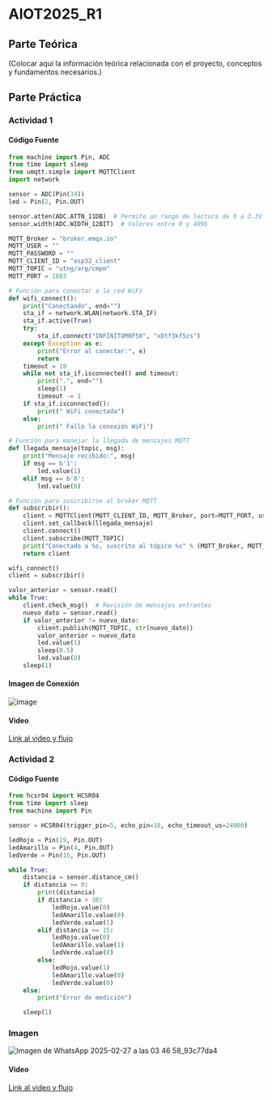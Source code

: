 # AIOT2025_R1

## Parte Teórica

(Colocar aquí la información teórica relacionada con el proyecto, conceptos y fundamentos necesarios.)

## Parte Práctica

### Actividad 1

#### Código Fuente

```python
from machine import Pin, ADC
from time import sleep
from umqtt.simple import MQTTClient
import network

sensor = ADC(Pin(34))
led = Pin(2, Pin.OUT)  

sensor.atten(ADC.ATTN_11DB)  # Permite un rango de lectura de 0 a 3.3V
sensor.width(ADC.WIDTH_12BIT)  # Valores entre 0 y 4095

MQTT_Broker = "broker.emqx.io"
MQTT_USER = ""
MQTT_PASSWORD = ""
MQTT_CLIENT_ID = "esp32_client"
MQTT_TOPIC = "utng/arg/cmpm"
MQTT_PORT = 1883

# Función para conectar a la red WiFi
def wifi_connect():
    print("Conectando", end="")
    sta_if = network.WLAN(network.STA_IF)
    sta_if.active(True)
    try:
        sta_if.connect("INFINITUM0F58", "xDtf3kf5zs")
    except Exception as e:
        print("Error al conectar:", e)
        return
    timeout = 10
    while not sta_if.isconnected() and timeout:
        print(".", end="")
        sleep(1)
        timeout -= 1
    if sta_if.isconnected():
        print(" WiFi conectada")
    else:
        print(" Falló la conexión WiFi")

# Función para manejar la llegada de mensajes MQTT
def llegada_mensaje(topic, msg):
    print("Mensaje recibido:", msg)
    if msg == b'1':
        led.value(1)
    elif msg == b'0':
        led.value(0)

# Función para suscribirse al broker MQTT
def subscribir():
    client = MQTTClient(MQTT_CLIENT_ID, MQTT_Broker, port=MQTT_PORT, user=MQTT_USER, password=MQTT_PASSWORD, keepalive=0)
    client.set_callback(llegada_mensaje)
    client.connect()
    client.subscribe(MQTT_TOPIC)
    print("Conectado a %s, suscrito al tópico %s" % (MQTT_Broker, MQTT_TOPIC))
    return client

wifi_connect()
client = subscribir()

valor_anterior = sensor.read()
while True:
    client.check_msg()  # Revisión de mensajes entrantes
    nuevo_dato = sensor.read()
    if valor_anterior != nuevo_dato:
        client.publish(MQTT_TOPIC, str(nuevo_dato))
        valor_anterior = nuevo_dato
        led.value(1)
        sleep(0.5)
        led.value(0)
    sleep(1)
```

#### Imagen de Conexión

![image](https://github.com/user-attachments/assets/c397e837-4921-4b2d-8d51-fa5de6838bab)

#### Video

[Link al video y flujo](https://drive.google.com/drive/folders/1u0eyGvb6l0lOKrkla-z487WvvUNCj13C?usp=drive_link)  

### Actividad 2

#### Código Fuente

```python
from hcsr04 import HCSR04
from time import sleep
from machine import Pin

sensor = HCSR04(trigger_pin=5, echo_pin=18, echo_timeout_us=24000)

ledRojo = Pin(19, Pin.OUT)
ledAmarillo = Pin(4, Pin.OUT)
ledVerde = Pin(15, Pin.OUT)

while True:
    distancia = sensor.distance_cm()
    if distancia >= 0:
        print(distancia)
        if distancia > 30:
            ledRojo.value(0)
            ledAmarillo.value(0)
            ledVerde.value(1)
        elif distancia >= 15:
            ledRojo.value(0)
            ledAmarillo.value(1)
            ledVerde.value(0)
        else:
            ledRojo.value(1)
            ledAmarillo.value(0)
            ledVerde.value(0)
    else:
        print("Error de medición")

    sleep(1)
```
### Imagen
![Imagen de WhatsApp 2025-02-27 a las 03 46 58_93c77da4](https://github.com/user-attachments/assets/94c3dbe4-d906-4670-ac6f-2e5454394cf3)

#### Video
[Link al video y flujo](https://drive.google.com/drive/folders/1oocsk-Ek0dTLc7A9W3XLpgc5RM9qkoKE?usp=drive_link)  


